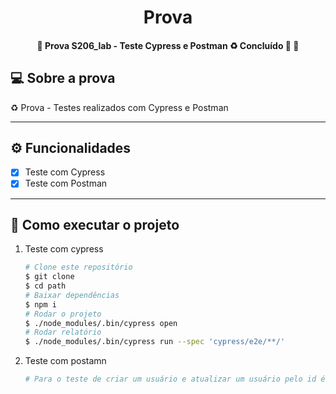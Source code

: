 <h1 align="center"> 
	Prova
</h1>
<h4 align="center"> 
	🚧  Prova S206_lab - Teste Cypress e Postman ♻️ Concluído 🚀 🚧
</h4>


## 💻 Sobre a prova

♻️ Prova - Testes realizados com Cypress e Postman

---

## ⚙️ Funcionalidades

- [x] Teste com Cypress
- [x] Teste com Postman

---

## 🚀 Como executar o projeto

1. Teste com cypress
   
   ```bash
   # Clone este repositório
   $ git clone 
   $ cd path
   # Baixar dependências
   $ npm i
   # Rodar o projeto
   $ ./node_modules/.bin/cypress open
   # Rodar relatório
   $ ./node_modules/.bin/cypress run --spec 'cypress/e2e/**/'
   ```
1. Teste com postamn
   
   ```bash
   # Para o teste de criar um usuário e atualizar um usuário pelo id é necessário gerar um token pelo site: https://gorest.co.in/my-account/access-tokens e adicionar ele na parte de Authorization/Bearer Token no Postman
   ```

